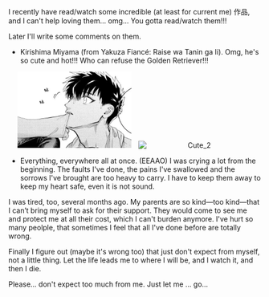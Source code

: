 I recently have read/watch some incredible (at least for current me) 作品, and I can't help loving them... omg... You gotta read/watch them!!!

Later I'll write some comments on them.

- Kirishima Miyama (from Yakuza Fiancé: Raise wa Tanin ga Ii).
Omg, he's so cute and hot!!! Who can refuse the Golden Retriever!!!

<p align="center">
  <img src="https://github.com/Ytang520/nolebase-template/blob/main/public/incredible_comics_and_movies/Cute!!!.png" alt="Cute_1" width="45%" style="display:inline-block; margin-right: 10px;">
  <img src="[image2_url](https://github.com/Ytang520/nolebase-template/blob/main/public/incredible_comics_and_movies/Cute++!!.png)" alt="Cute_2" width="45%" style="display:inline-block;">
</p>


- Everything, everywhere all at once. (EEAAO)
I was crying a lot from the beginning. The faults I've done, the pains I've swallowed and the sorrows I've brought are too heavy to carry. I have to keep them away to keep my heart safe, even it is not sound.

I was tired, too, several months ago. My parents are so kind—too kind—that I can’t bring myself to ask for their support. They would come to see me and protect me at all their cost, which I can't burden anymore. I've hurt so many peolple, that sometimes I feel that all I've done before are totally wrong.

Finally I figure out (maybe it's wrong too) that just don't expect from myself, not a little thing. Let the life leads me to where I will be, and I watch it, and then I die.

Please... don't expect too much from me. Just let me ... go...
